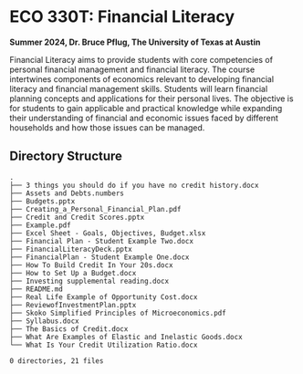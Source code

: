 # ECO 330T: Financial Literacy

**Summer 2024, Dr. Bruce Pflug, The University of Texas at Austin**

Financial Literacy aims to provide students with core competencies of personal financial management and financial literacy.  The course intertwines components of economics relevant to developing financial literacy and financial management skills.  Students will learn financial planning concepts and applications for their personal lives. The objective is for students to gain applicable and practical knowledge while expanding their understanding of financial and economic issues faced by different households and how those issues can be managed.

## Directory Structure

```
.
├── 3 things you should do if you have no credit history.docx
├── Assets and Debts.numbers
├── Budgets.pptx
├── Creating_a_Personal_Financial_Plan.pdf
├── Credit and Credit Scores.pptx
├── Example.pdf
├── Excel Sheet - Goals, Objectives, Budget.xlsx
├── Financial Plan - Student Example Two.docx
├── FinancialLiteracyDeck.pptx
├── FinancialPlan - Student Example One.docx
├── How To Build Credit In Your 20s.docx
├── How to Set Up a Budget.docx
├── Investing supplemental reading.docx
├── README.md
├── Real Life Example of Opportunity Cost.docx
├── ReviewofInvestmentPlan.pptx
├── Skoko Simplified Principles of Microeconomics.pdf
├── Syllabus.docx
├── The Basics of Credit.docx
├── What Are Examples of Elastic and Inelastic Goods.docx
└── What Is Your Credit Utilization Ratio.docx

0 directories, 21 files
```